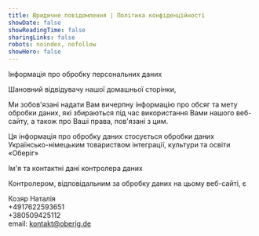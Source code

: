 ```yaml
---
title: Юридичне повідомлення | Політика конфіденційності
showDate: false
showReadingTime: false
sharingLinks: false
robots: noindex, nofollow
showHero: false
---
```


Інформація про обробку персональних даних

Шановний відвідувачу нашої домашньої сторінки,

Ми зобов'язані надати Вам вичерпну інформацію про обсяг та мету обробки даних, які збираються під час використання Вами нашого веб-сайту, а також про Ваші права, пов'язані з цим.

Ця інформація про обробку даних стосується обробки даних Українсько-німецьким товариством інтеграції, культури та освіти «Оберіг»

Ім'я та контактні дані контролера даних

Контролером, відповідальним за обробку даних на цьому веб-сайті, є

Козяр Наталія  
+4917622593651  
+380509425112  
email: kontakt@oberig.de